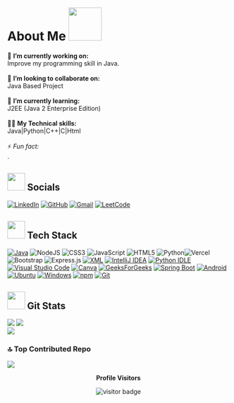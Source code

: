 # About Me <img src="https://media4.giphy.com/media/jp9L4PnlTa0y9PdVR0/giphy.gif" width="75">
 🔭 **I’m currently working on:** <br>Improve my programming skill in Java.<br><br>👯 **I’m looking to collaborate on:**  <br>Java Based Project<br><br>🌱 **I’m currently learning:**  <br>J2EE (Java 2 Enterprise Edition)<br><br>
👨‍💻 **My Technical skills:**<br>Java|Python|C++|C|Html<br><br>⚡ *Fun fact:* <br>.

## <img src="https://media.giphy.com/media/LnQjpWaON8nhr21vNW/giphy.gif" width="40">  Socials 
[![LinkedIn](https://img.shields.io/badge/LinkedIn-%230077B5.svg?logo=linkedin&logoColor=white)](https://www.linkedin.com/in/kushalgupta07) [![GitHub](https://img.shields.io/badge/GitHub-%23121011.svg?logo=github&logoColor=white)](https://github.com/KushalGupta-07) [![Gmail](https://img.shields.io/badge/Gmail-D14836?logo=gmail&logoColor=white)](#) [![LeetCode](https://img.shields.io/badge/LeetCode-000000?logo=LeetCode&logoColor=#d16c06)](#) 

## <img src="https://media.giphy.com/media/j2pOGeGYKe2xCCKwfi/giphy.gif" width="40">  Tech Stack
[![Java](https://img.shields.io/badge/Java-%23ED8B00.svg?logo=openjdk&logoColor=white)](#) ![NodeJS](https://img.shields.io/badge/node.js-6DA55F?style=for-the-badge&logo=node.js&logoColor=white) ![CSS3](https://img.shields.io/badge/css3-%231572B6.svg?style=for-the-badge&logo=css3&logoColor=white) ![JavaScript](https://img.shields.io/badge/javascript-%23323330.svg?style=for-the-badge&logo=javascript&logoColor=%23F7DF1E) ![HTML5](https://img.shields.io/badge/html5-%23E34F26.svg?style=for-the-badge&logo=html5&logoColor=white) ![Python](https://img.shields.io/badge/python-3670A0?style=for-the-badge&logo=python&logoColor=ffdd54)![Vercel](https://img.shields.io/badge/vercel-%23000000.svg?style=for-the-badge&logo=vercel&logoColor=white) ![Bootstrap](https://img.shields.io/badge/bootstrap-%23563D7C.svg?style=for-the-badge&logo=bootstrap&logoColor=white) ![Express.js](https://img.shields.io/badge/express.js-%23404d59.svg?style=for-the-badge&logo=express&logoColor=%2361DAFB) [![XML](https://img.shields.io/badge/XML-767C52?logo=xml&logoColor=fff)](#) [![IntelliJ IDEA](https://img.shields.io/badge/IntelliJIDEA-000000.svg?logo=intellij-idea&logoColor=white)](#) [![Python IDLE](https://img.shields.io/badge/Python%20IDLE-3776AB?logo=python&logoColor=fff)](#) [![Visual Studio Code](https://custom-icon-badges.demolab.com/badge/Visual%20Studio%20Code-0078d7.svg?logo=vsc&logoColor=white)](#) [![Canva](https://img.shields.io/badge/Canva-%2300C4CC.svg?&logo=Canva&logoColor=white)](#) [![GeeksForGeeks](https://img.shields.io/badge/GeeksforGeeks-298D46?logo=geeksforgeeks&logoColor=white)](#) [![Spring Boot](https://img.shields.io/badge/Spring%20Boot-6DB33F?logo=springboot&logoColor=fff)](#) [![Android](https://img.shields.io/badge/Android-3DDC84?logo=android&logoColor=white)](#) [![Ubuntu](https://img.shields.io/badge/Ubuntu-E95420?logo=ubuntu&logoColor=white)](#) [![Windows](https://custom-icon-badges.demolab.com/badge/Windows-0078D6?logo=windows11&logoColor=white)](#) [![npm](https://img.shields.io/badge/npm-CB3837?logo=npm&logoColor=fff)](#) [![Git](https://img.shields.io/badge/Git-F05032?logo=git&logoColor=fff)](#)

## <img src="https://media.giphy.com/media/WiIuC6fAOoXD2/giphy.gif" width="40"> Git Stats 
![](https://github-readme-stats.vercel.app/api?username=KushalGupta-07&theme=dark&hide_border=true&include_all_commits=true&count_private=true)
![](https://github-readme-streak-stats.herokuapp.com/?user=KushalGupta-07&theme=dark&hide_border=true)</br>
![](https://github-readme-stats.vercel.app/api/top-langs/?username=KushalGupta-07&theme=dark&hide_border=true&include_all_commits=true&count_private=true&layout=compact) 


### 🔝 Top Contributed Repo
![](https://github-contributor-stats.vercel.app/api?username=KushalGupta-07&limit=5&theme=tokyonight&combine_all_yearly_contributions=true)

<p align="center"><b>Profile Visitors</b></p>
<p align="center"><img src="https://profile-counter.glitch.me/KushalGupta-07/count.svg" alt="visitor badge"/></p>







<!--
**KushalGupta-07/KushalGupta-07** is a ✨ _special_ ✨ repository because its `README.md` (this file) appears on your GitHub profile.

Here are some ideas to get you started:

- 🔭 I’m currently working on ...
- 🌱 I’m currently learning ...
- 👯 I’m looking to collaborate on ...
- 🤔 I’m looking for help with ...
- 💬 Ask me about ...
- 📫 How to reach me: ...
- 😄 Pronouns: ...
- ⚡ Fun fact: ...
-->
